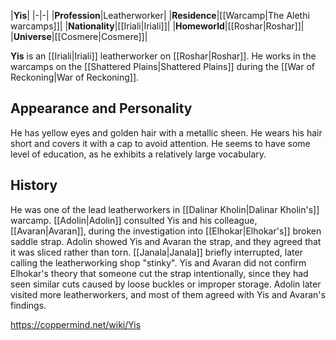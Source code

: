|**Yis**|
|-|-|
|**Profession**|Leatherworker|
|**Residence**|[[Warcamp\|The Alethi warcamps]]|
|**Nationality**|[[Iriali\|Iriali]]|
|**Homeworld**|[[Roshar\|Roshar]]|
|**Universe**|[[Cosmere\|Cosmere]]|

**Yis** is an [[Iriali\|Iriali]] leatherworker on [[Roshar\|Roshar]]. He works in the warcamps on the [[Shattered Plains\|Shattered Plains]] during the [[War of Reckoning\|War of Reckoning]].

## Appearance and Personality
He has yellow eyes and golden hair with a metallic sheen. He wears his hair short and covers it with a cap to avoid attention. He seems to have some level of education, as he exhibits a relatively large vocabulary.

## History
He was one of the lead leatherworkers in [[Dalinar Kholin\|Dalinar Kholin's]] warcamp. [[Adolin\|Adolin]] consulted Yis and his colleague, [[Avaran\|Avaran]], during the investigation into [[Elhokar\|Elhokar's]] broken saddle strap. Adolin showed Yis and Avaran the strap, and they agreed that it was sliced rather than torn. [[Janala\|Janala]] briefly interrupted, later calling the leatherworking shop "stinky". Yis and Avaran did not confirm Elhokar's theory that someone cut the strap intentionally, since they had seen similar cuts caused by loose buckles or improper storage. Adolin later visited more leatherworkers, and most of them agreed with Yis and Avaran's findings.



https://coppermind.net/wiki/Yis
